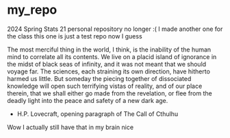 # my_repo
2024 Spring Stats 21 personal repository
no longer :(
I made another one for the class
this one is just a test repo now I guess

The most merciful thing in the world, I think, is the inability of the human mind to correlate all its contents. We live on a placid island of ignorance in the midst of black seas of infinity, and it was not meant that we should voyage far. The sciences, each straining its own direction, have hitherto harmed us little. But someday the piecing together of dissociated knowledge will open such terrifying vistas of reality, and of our place therein, that we shall either go made from the revelation, or flee from the deadly light into the peace and safety of a new dark age.

- H.P. Lovecraft, opening paragraph of The Call of Cthulhu

Wow I actually still have that in my brain
nice
